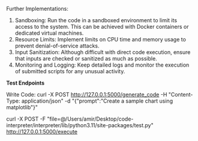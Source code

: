 Further Implementations:

1. Sandboxing: Run the code in a sandboxed environment to limit its access to the system. This can be achieved with Docker containers or dedicated virtual machines.
2. Resource Limits: Implement limits on CPU time and memory usage to prevent denial-of-service attacks.
3. Input Sanitization: Although difficult with direct code execution, ensure that inputs are checked or sanitized as much as possible.
4. Monitoring and Logging: Keep detailed logs and monitor the execution of submitted scripts for any unusual activity.

**Test Endpoints**

Write Code:
curl -X POST http://127.0.0.1:5000/generate_code -H "Content-Type: application/json" -d "{\"prompt\":\"Create a sample chart using matplotlib\"}"

curl -X POST -F "file=@/Users/amir/Desktop/code-interpreter/interpreter/lib/python3.11/site-packages/test.py" http://127.0.0.1:5000/execute
